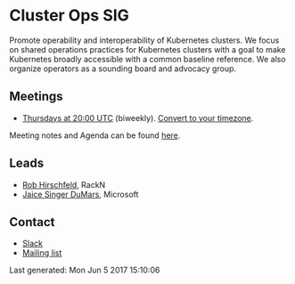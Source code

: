 <!---
This is an autogenerated file!

Please do not edit this file directly, but instead make changes to the
sigs.yaml file in the project root.

To understand how this file is generated, see generator/README.md.
-->
# Cluster Ops SIG

Promote operability and interoperability of Kubernetes clusters. We focus on shared operations practices for Kubernetes clusters with a goal to make Kubernetes broadly accessible with a common baseline reference. We also organize operators as a sounding board and advocacy group.

## Meetings
* [Thursdays at 20:00 UTC](https://zoom.us/j/297937771) (biweekly). [Convert to your timezone](http://www.thetimezoneconverter.com/?t=20:00&tz=UTC).

Meeting notes and Agenda can be found [here](https://docs.google.com/document/d/1IhN5v6MjcAUrvLd9dAWtKcGWBWSaRU8DNyPiof3gYMY/edit#).

## Leads
* [Rob Hirschfeld](https://github.com/zehicle), RackN
* [Jaice Singer DuMars](https://github.com/jdumars), Microsoft

## Contact
* [Slack](https://kubernetes.slack.com/messages/sig-cluster-ops)
* [Mailing list](https://groups.google.com/forum/#!forum/kubernetes-sig-cluster-ops)

<!-- BEGIN CUSTOM CONTENT -->

<!-- END CUSTOM CONTENT -->

Last generated:  Mon Jun 5 2017 15:10:06
